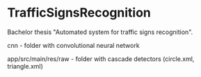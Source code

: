 # TrafficSignsRecognition
Bachelor thesis "Automated system for traffic signs recognition".

cnn - folder with convolutional neural network

app/src/main/res/raw - folder with cascade detectors (circle.xml, triangle.xml)
